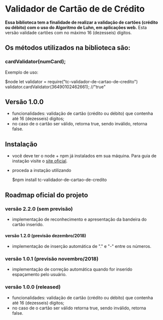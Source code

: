 # Validador de Cartão de de Crédito

**Essa biblioteca tem a finalidade de realizar a validação de cartões (crédito ou débito) com o uso do Algoritmo de Luhn, em aplicações web.** Esta versão validade cartões com no máximo 16 (dezesseis) dígitos.

## Os métodos utilizados na biblioteca são:

### cardValidator(numCard);

Exemplo de uso:

  $node
  let validator = require("tc-validador-de-cartao-de-credito")
  validator.cardValidator(36490102462661);
  //"true"

## Versão 1.0.0

* funcionalidades: validação de cartão (crédito ou débito) que contenha até 16 (dezesseis) dígitos;
* no caso de o cartão ser válido, retorna true, sendo inválido, retorna false.

## Instalação

* você deve ter o node + npm já instalados em sua máquina. Para guia de instação visite o [site oficial](https://www.npmjs.com/get-npm).

* proceda a instação utilizando

  $npm install tc-validador-de-cartao-de-credito

## Roadmap oficial do projeto

### versão 2.2.0 (sem previsão)

* implementação de reconhecimento e apresentação da bandeira do cartão inserido.

#### versão 1.2.0 (previsão dezembro/2018)

* implementação de inserção automática de "." e "-" entre os números.

### versão 1.0.1 (previsão novembro/2018)

* implementação de correção automática quando for inserido espaçamento pelo usuário.

### versão 1.0.0 (released)

* funcionalidades: validação de cartão (crédito ou débito) que contenha até 16 (dezesseis) dígitos;
* no caso de o cartão ser válido retorna true, sendo inválido, retorna false.
